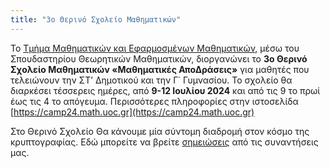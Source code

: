 ```yaml
---
title: "3o Θερινό Σχολείo Μαθηματικών"
---
```


Το [Τμήμα Μαθηματικών και Εφαρμοσμένων Μαθηματικών](https://math.uoc.gr), μέσω του Σπουδαστηρίου Θεωρητικών Μαθηματικών,
διοργανώνει το **3ο Θερινό Σχολείο Μαθηματικών «Μαθηματικές ΑποΔράσεις»** για μαθητές που τελειώνουν
την ΣΤ’ Δημοτικού και την Γ΄ Γυμνασίου. Το σχολείο θα διαρκέσει τέσσερεις ημέρες,
από **9-12 Ιουλίου 2024** και από τις 9 το πρωί έως τις 4 το απόγευμα.
Περισσότερες πληροφορίες στην ιστοσελίδα [https://camp24.math.uoc.gr](https://camp24.math.uoc.gr)

Στο Θερινό Σχολείο Θα κάνουμε μία σύντομη διαδρομή στον κόσμο της κρυπτογραφίας.
Εδώ μπορείτε να βρείτε [σημειώσεις](summerschool24/notebook-cryptography.html) από τις συναντήσεις μας.
